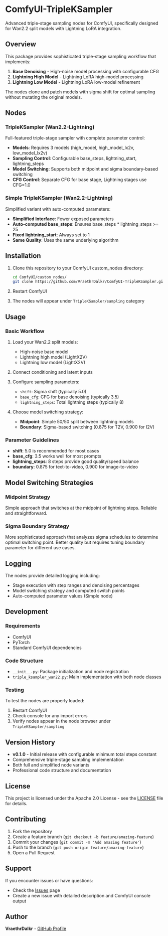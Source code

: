 # ComfyUI-TripleKSampler

Advanced triple-stage sampling nodes for ComfyUI, specifically designed for Wan2.2 split models with Lightning LoRA integration.

## Overview

This package provides sophisticated triple-stage sampling workflow that implements:

1. **Base Denoising** - High-noise model processing with configurable CFG
2. **Lightning High Model** - Lightning LoRA high-model processing  
3. **Lightning Low Model** - Lightning LoRA low-model refinement

The nodes clone and patch models with sigma shift for optimal sampling without mutating the original models.

## Nodes

### TripleKSampler (Wan2.2-Lightning)

Full-featured triple-stage sampler with complete parameter control:

- **Models**: Requires 3 models (high_model, high_model_lx2v, low_model_lx2v)
- **Sampling Control**: Configurable base_steps, lightning_start, lightning_steps
- **Model Switching**: Supports both midpoint and sigma boundary-based switching
- **CFG Control**: Separate CFG for base stage, Lightning stages use CFG=1.0

### Simple TripleKSampler (Wan2.2-Lightning)

Simplified variant with auto-computed parameters:

- **Simplified Interface**: Fewer exposed parameters
- **Auto-computed base_steps**: Ensures base_steps * lightning_steps >= 25
- **Fixed lightning_start**: Always set to 1
- **Same Quality**: Uses the same underlying algorithm

## Installation

1. Clone this repository to your ComfyUI custom_nodes directory:
   ```bash
   cd ComfyUI/custom_nodes/
   git clone https://github.com/VraethrDalkr/ComfyUI-TripleKSampler.git
   ```

2. Restart ComfyUI

3. The nodes will appear under `TripleKSampler/sampling` category

## Usage

### Basic Workflow

1. Load your Wan2.2 split models:
   - High-noise base model
   - Lightning high model (LightX2V)
   - Lightning low model (LightX2V)

2. Connect conditioning and latent inputs

3. Configure sampling parameters:
   - `shift`: Sigma shift (typically 5.0)
   - `base_cfg`: CFG for base denoising (typically 3.5)
   - `lightning_steps`: Total lightning steps (typically 8)

4. Choose model switching strategy:
   - **Midpoint**: Simple 50/50 split between lightning models
   - **Boundary**: Sigma-based switching (0.875 for T2V, 0.900 for I2V)

### Parameter Guidelines

- **shift**: 5.0 is recommended for most cases
- **base_cfg**: 3.5 works well for most prompts
- **lightning_steps**: 8 steps provide good quality/speed balance
- **boundary**: 0.875 for text-to-video, 0.900 for image-to-video

## Model Switching Strategies

### Midpoint Strategy
Simple approach that switches at the midpoint of lightning steps. Reliable and straightforward.

### Sigma Boundary Strategy  
More sophisticated approach that analyzes sigma schedules to determine optimal switching point. Better quality but requires tuning boundary parameter for different use cases.

## Logging

The nodes provide detailed logging including:
- Stage execution with step ranges and denoising percentages
- Model switching strategy and computed switch points
- Auto-computed parameter values (Simple node)

## Development

### Requirements
- ComfyUI
- PyTorch
- Standard ComfyUI dependencies

### Code Structure
- `__init__.py`: Package initialization and node registration
- `triple_ksampler_wan22.py`: Main implementation with both node classes

### Testing
To test the nodes are properly loaded:
1. Restart ComfyUI
2. Check console for any import errors
3. Verify nodes appear in the node browser under `TripleKSampler/sampling`

## Version History

- **v0.1.0** - Initial release with configurable minimum total steps constant
- Comprehensive triple-stage sampling implementation
- Both full and simplified node variants
- Professional code structure and documentation

## License

This project is licensed under the Apache 2.0 License - see the [LICENSE](LICENSE) file for details.

## Contributing

1. Fork the repository
2. Create a feature branch (`git checkout -b feature/amazing-feature`)
3. Commit your changes (`git commit -m 'Add amazing feature'`)
4. Push to the branch (`git push origin feature/amazing-feature`)
5. Open a Pull Request

## Support

If you encounter issues or have questions:
- Check the [Issues](https://github.com/VraethrDalkr/ComfyUI-TripleKSampler/issues) page
- Create a new issue with detailed description and ComfyUI console output

## Author

**VraethrDalkr** - [GitHub Profile](https://github.com/VraethrDalkr)